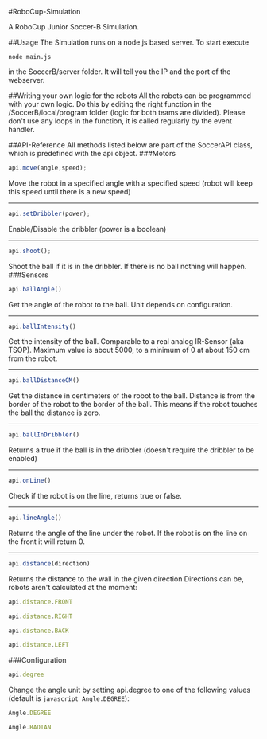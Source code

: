 #RoboCup-Simulation

A RoboCup Junior Soccer-B Simulation.

##Usage
The Simulation runs on a node.js based server. To start execute 

```
node main.js
```

in the SoccerB/server folder. It will tell you the IP and the port of the webserver.

##Writing your own logic for the robots
All the robots can be programmed with your own logic. Do this by editing the right function in the /SoccerB/local/program
folder (logic for both teams are divided). Please don't use any loops in the function, it is called regularly by the 
event handler.

##API-Reference
All methods listed below are part of the SoccerAPI class, which is predefined with the api object.
###Motors
```javascript
api.move(angle,speed);
```  
Move the robot in a specified angle with a specified speed (robot will keep this speed until there is a new speed)

___

```javascript
api.setDribbler(power);
```  
Enable/Disable the dribbler (power is a boolean)

___

```javascript
api.shoot();
```  
Shoot the ball if it is in the dribbler. If there is no ball nothing will happen.
###Sensors

```javascript
api.ballAngle()
```  
Get the angle of the robot to the ball. Unit depends on configuration.

___

```javascript
api.ballIntensity()
```  
Get the intensity of the ball. Comparable to a real analog IR-Sensor (aka TSOP). Maximum value is about 5000, to a minimum of 0 at about 150 cm from the robot.

___

```javascript
api.ballDistanceCM()
```  
Get the distance in centimeters of the robot to the ball. Distance is from the border of the robot to the border of the ball. This means if the robot touches the ball the distance is zero.

___ 

```javascript
api.ballInDribbler()
```  
Returns a true if the ball is in the dribbler (doesn't require the dribbler to be enabled)

___

```javascript
api.onLine()
```  
Check if the robot is on the line, returns true or false.

___

```javascript
api.lineAngle()
```  
Returns the angle of the line under the robot. If the robot is on the line on the front it will return 0.

___

```javascript
api.distance(direction)
```  
Returns the distance to the wall in the given direction Directions can be, robots aren't calculated at the moment:   
```javascript
api.distance.FRONT
```  
```javascript
api.distance.RIGHT
```  
```javascript
api.distance.BACK
```  
```javascript
api.distance.LEFT
```  
###Configuration
```javascript
api.degree
``` 
Change the angle unit by setting api.degree to one of the following values (default is ```javascript
Angle.DEGREE```):   
```javascript
Angle.DEGREE
```   
```javascript
Angle.RADIAN
``` 